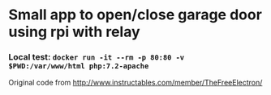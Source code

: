 # Small app to open/close garage door using rpi with relay

### Local test: `docker run -it --rm -p 80:80 -v $PWD:/var/www/html php:7.2-apache`

Original code from http://www.instructables.com/member/TheFreeElectron/